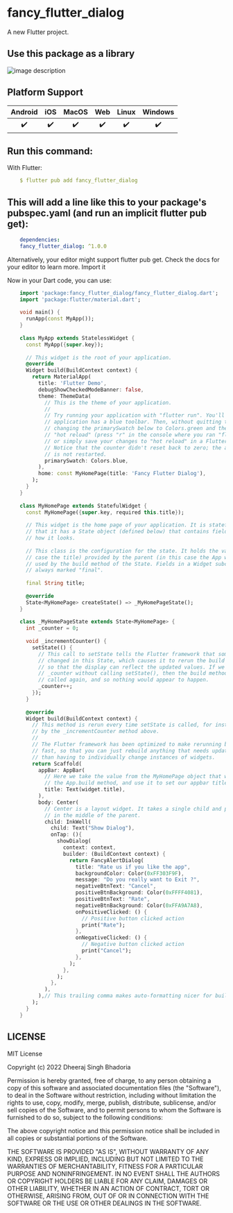 # fancy_flutter_dialog

A new Flutter project.

## Use this package as a library

![image description](https://github.com/dheeraj-bhadoria/Fancy-Flutter-Dialog-Library/blob/main/fancydialog.png)

## Platform Support

| Android | iOS | MacOS | Web | Linux | Windows |
| :-----: | :-: | :---: | :-: | :---: | :-----: |
|   ✔️    | ✔️  |  ✔️   | ✔️  |  ✔️   |   ✔️    |



## Run this command:

With Flutter:

```yaml
    $ flutter pub add fancy_flutter_dialog
```

## This will add a line like this to your package's pubspec.yaml (and run an implicit flutter pub get):

```yaml
    dependencies:
    fancy_flutter_dialog: ^1.0.0
```

Alternatively, your editor might support flutter pub get. Check the docs for your editor to learn more.
Import it

Now in your Dart code, you can use:

```dart
    import 'package:fancy_flutter_dialog/fancy_flutter_dialog.dart';
    import 'package:flutter/material.dart';
    
    void main() {
      runApp(const MyApp());
    }
    
    class MyApp extends StatelessWidget {
      const MyApp({super.key});
    
      // This widget is the root of your application.
      @override
      Widget build(BuildContext context) {
        return MaterialApp(
          title: 'Flutter Demo',
          debugShowCheckedModeBanner: false,
          theme: ThemeData(
            // This is the theme of your application.
            //
            // Try running your application with "flutter run". You'll see the
            // application has a blue toolbar. Then, without quitting the app, try
            // changing the primarySwatch below to Colors.green and then invoke
            // "hot reload" (press "r" in the console where you ran "flutter run",
            // or simply save your changes to "hot reload" in a Flutter IDE).
            // Notice that the counter didn't reset back to zero; the application
            // is not restarted.
            primarySwatch: Colors.blue,
          ),
          home: const MyHomePage(title: 'Fancy Flutter Dialog'),
        );
      }
    }
    
    class MyHomePage extends StatefulWidget {
      const MyHomePage({super.key, required this.title});
    
      // This widget is the home page of your application. It is stateful, meaning
      // that it has a State object (defined below) that contains fields that affect
      // how it looks.
    
      // This class is the configuration for the state. It holds the values (in this
      // case the title) provided by the parent (in this case the App widget) and
      // used by the build method of the State. Fields in a Widget subclass are
      // always marked "final".
    
      final String title;
    
      @override
      State<MyHomePage> createState() => _MyHomePageState();
    }
    
    class _MyHomePageState extends State<MyHomePage> {
      int _counter = 0;
    
      void _incrementCounter() {
        setState(() {
          // This call to setState tells the Flutter framework that something has
          // changed in this State, which causes it to rerun the build method below
          // so that the display can reflect the updated values. If we changed
          // _counter without calling setState(), then the build method would not be
          // called again, and so nothing would appear to happen.
          _counter++;
        });
      }
    
      @override
      Widget build(BuildContext context) {
        // This method is rerun every time setState is called, for instance as done
        // by the _incrementCounter method above.
        //
        // The Flutter framework has been optimized to make rerunning build methods
        // fast, so that you can just rebuild anything that needs updating rather
        // than having to individually change instances of widgets.
        return Scaffold(
          appBar: AppBar(
            // Here we take the value from the MyHomePage object that was created by
            // the App.build method, and use it to set our appbar title.
            title: Text(widget.title),
          ),
          body: Center(
            // Center is a layout widget. It takes a single child and positions it
            // in the middle of the parent.
            child: InkWell(
              child: Text("Show Dialog"),
              onTap: (){
                showDialog(
                  context: context,
                  builder: (BuildContext context) {
                    return FancyAlertDialog(
                      title: "Rate us if you like the app",
                      backgroundColor: Color(0xFF303F9F),
                      message: "Do you really want to Exit ?",
                      negativeBtnText: "Cancel",
                      positiveBtnBackground: Color(0xFFFF4081),
                      positiveBtnText: "Rate",
                      negativeBtnBackground: Color(0xFFA9A7A8),
                      onPositiveClicked: () {
                        // Positive button clicked action
                        print("Rate");
                      },
                      onNegativeClicked: () {
                        // Negative button clicked action
                        print("Cancel");
                      },
                    );
                  },
                );
              },
            ),
          ),// This trailing comma makes auto-formatting nicer for build methods.
        );
      }
    }


```

## LICENSE
MIT License

Copyright (c) 2022 Dheeraj Singh Bhadoria

Permission is hereby granted, free of charge, to any person obtaining a copy of this software and associated documentation files (the "Software"), to deal in the Software without restriction, including without limitation the rights to use, copy, modify, merge, publish, distribute, sublicense, and/or sell copies of the Software, and to permit persons to whom the Software is furnished to do so, subject to the following conditions:

The above copyright notice and this permission notice shall be included in all copies or substantial portions of the Software.

THE SOFTWARE IS PROVIDED "AS IS", WITHOUT WARRANTY OF ANY KIND, EXPRESS OR IMPLIED, INCLUDING BUT NOT LIMITED TO THE WARRANTIES OF MERCHANTABILITY, FITNESS FOR A PARTICULAR PURPOSE AND NONINFRINGEMENT. IN NO EVENT SHALL THE AUTHORS OR COPYRIGHT HOLDERS BE LIABLE FOR ANY CLAIM, DAMAGES OR OTHER LIABILITY, WHETHER IN AN ACTION OF CONTRACT, TORT OR OTHERWISE, ARISING FROM, OUT OF OR IN CONNECTION WITH THE SOFTWARE OR THE USE OR OTHER DEALINGS IN THE SOFTWARE.



